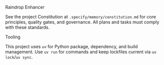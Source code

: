Raindrop Enhancer

See the project Constitution at `.specify/memory/constitution.md` for core principles, quality gates, and governance. All plans and tasks must comply with these standards.

Tooling

This project uses `uv` for Python package, dependency, and build management. Use `uv run` for commands and keep lockfiles current via `uv lock`/`uv sync`.
